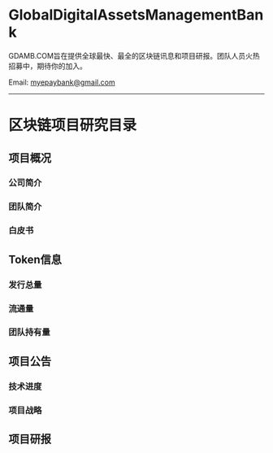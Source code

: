 # GlobalDigitalAssetsManagementBank
GDAMB.COM旨在提供全球最快、最全的区块链讯息和项目研报。团队人员火热招募中，期待你的加入。

Email: myepaybank@gmail.com

----------------
# 区块链项目研究目录

## 项目概况

### 公司简介
### 团队简介
### 白皮书

## Token信息

### 发行总量 
### 流通量 
### 团队持有量

## 项目公告

### 技术进度
### 项目战略

## 项目研报
